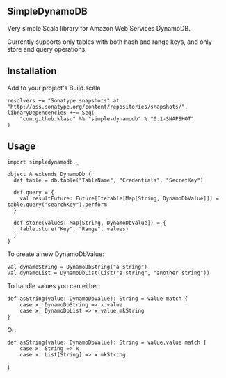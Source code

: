 SimpleDynamoDB
--------------

Very simple Scala library for Amazon Web Services DynamoDB.

Currently supports only tables with both hash and range keys, and only store and query operations.

Installation
------------

Add to your project's Build.scala
    
    resolvers += "Sonatype snapshots" at "http://oss.sonatype.org/content/repositories/snapshots/",
    libraryDependencies ++= Seq(
        "com.github.klasu" %% "simple-dynamodb" % "0.1-SNAPSHOT"
    )

Usage
-----

    import simpledynamodb._

    object A extends DynamoDb {
      def table = db.table("TableName", "Credentials", "SecretKey")
      
      def query = {
        val resultFuture: Future[Iterable[Map[String, DynamoDbValue]]] = table.query("searchKey").perform
      }
      
      def store(values: Map[String, DynamoDbValue]) = {
        table.store("Key", "Range", values)
      }
    }

To create a new DynamoDbValue:

    val dynamoString = DynamoDbString("a string")
    val dynamoList = DynamoDbList(List("a string", "another string"))
    
To handle values you can either:

    def asString(value: DynamoDbValue): String = value match {
        case x: DynamoDbString => x.value
        case x: DynamoDbList => x.value.mkString
    }
Or:

    def asString(value: DynamoDbValue): String = value.value match {
        case x: String => x
        case x: List[String] => x.mkString
   }
